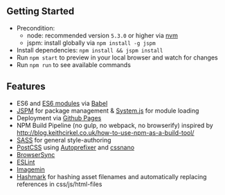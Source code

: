 ## Getting Started

- Precondition:
  - node: recommended version `5.3.0` or higher via [nvm](https://github.com/creationix/nvm)
  - jspm: install globally via `npm install -g jspm`
- Install dependencies: `npm install && jspm install`
- Run `npm start` to preview in your local browser and watch for changes
- Run `npm run` to see available commands

## Features
* ES6 and [ES6 modules](https://www.npmjs.com/package/es6-module-loader) via [Babel](https://babeljs.io)
* [JSPM](http://jspm.io) for package management & [System.js](https://github.com/systemjs/systemjs) for module loading
* Deployment via [Github Pages](https://www.npmjs.com/package/gh-pages)
* NPM Build Pipeline (no gulp, no webpack, no browserify) inspired by http://blog.keithcirkel.co.uk/how-to-use-npm-as-a-build-tool/
* [SASS](https://www.npmjs.com/package/node-sass) for general style-authoring
* [PostCSS](https://www.npmjs.com/package/postcss-cli) using [Autoprefixer](https://www.npmjs.com/package/autoprefixer) and [cssnano](https://www.npmjs.com/package/cssnano)
* [BrowserSync](https://www.npmjs.com/package/browser-sync)
* [ESLint](https://www.npmjs.com/package/eslint)
* [Imagemin](https://www.npmjs.com/package/imagemin)
* [Hashmark](https://www.npmjs.com/package/hashmark) for hashing asset filenames and automatically replacing references in css/js/html-files
